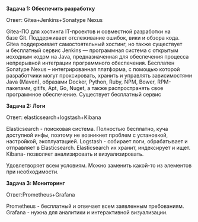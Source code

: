 **Задача 1: Обеспечить разработку**

Ответ: Gitea+Jenkins+Sonatype Nexus

Gitea-ПО для хостинга IT-проектов и совместной разработки на базе Git. Поддерживает отслеживание ошибок, вики и обзора кода. Gitea поддерживает самостоятельный хостинг, но также существует и бесплатный сервис
Jenkins — программная система с открытым исходным кодом на Java, предназначенная для обеспечения процесса непрерывной интеграции программного обеспечения. Бесплатен
Sonatype Nexus  – интегрированная платформа, с помощью которой разработчики могут проксировать, хранить и управлять зависимостями Java (Maven), образами Docker, Python, Ruby, NPM, Bower, RPM-пакетами, gitlfs, Apt, Go, Nuget, а также распространять свое программное обеспечение. Существует бесплатный сервис

**Задача 2: Логи**

Ответ: elasticsearch+logstash+Kibana

Elasticsearch -  поисковая система. Полностью бесплатно, куча доступной инфы, поэтому не возникнет проблем с установкой, настройкой, эксплуатацией.
Logstash - собирает логи, обрабатывает и отправляет в Elasticsearch. Elasticsearch их хранит, индексирует и ищет.
Kibana- позволяет анализировать и визуализировать.

Удовлетворяет всем условиям. Можно заменить какой-то из элементов при необходимости.

**Задача 3: Мониторинг**

Ответ:Prometheus+Grafana

Prometheus - бесплатный и отвечает всем заявленным требованиям.
Grafana - нужна для аналитики и интерактивной визуализации.